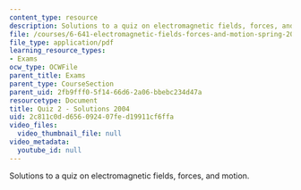```yaml
---
content_type: resource
description: Solutions to a quiz on electromagnetic fields, forces, and motion.
file: /courses/6-641-electromagnetic-fields-forces-and-motion-spring-2005/2c811c0dd656092407fed19911cf6ffa_04_q02_sol.pdf
file_type: application/pdf
learning_resource_types:
- Exams
ocw_type: OCWFile
parent_title: Exams
parent_type: CourseSection
parent_uid: 2fb9fff0-5f14-66d6-2a06-bbebc234d47a
resourcetype: Document
title: Quiz 2 - Solutions 2004
uid: 2c811c0d-d656-0924-07fe-d19911cf6ffa
video_files:
  video_thumbnail_file: null
video_metadata:
  youtube_id: null
---
```

Solutions to a quiz on electromagnetic fields, forces, and motion.

